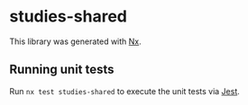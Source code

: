 # studies-shared

This library was generated with [Nx](https://nx.dev).

## Running unit tests

Run `nx test studies-shared` to execute the unit tests via [Jest](https://jestjs.io).
